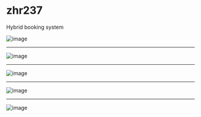 # zhr237
 Hybrid booking system



![image](https://github.com/bizhuka/zhr237/assets/36256417/b774da29-1869-4c0c-b372-136575e19170)

<hr/>

![image](https://github.com/bizhuka/zhr237/assets/36256417/0397644e-41b8-4d09-9a64-dc197a2b57e3)

<hr/>

![image](https://github.com/bizhuka/zhr237/assets/36256417/735e95f0-24f7-424c-9f2b-624440ee4192)

<hr/>

![image](https://github.com/bizhuka/zhr237/assets/36256417/7f08cf94-e2d4-4bbd-a1fd-d902db84aad3)

<hr/>

![image](https://github.com/bizhuka/zhr237/assets/36256417/89528837-b317-43ad-aa04-253626ecd020)

